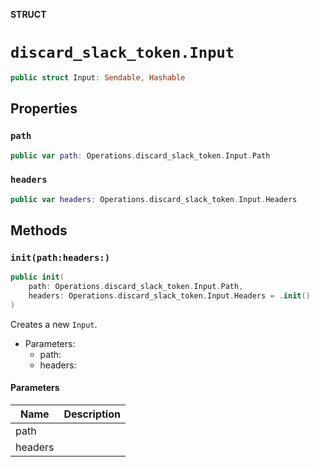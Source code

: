 **STRUCT**

# `discard_slack_token.Input`

```swift
public struct Input: Sendable, Hashable
```

## Properties
### `path`

```swift
public var path: Operations.discard_slack_token.Input.Path
```

### `headers`

```swift
public var headers: Operations.discard_slack_token.Input.Headers
```

## Methods
### `init(path:headers:)`

```swift
public init(
    path: Operations.discard_slack_token.Input.Path,
    headers: Operations.discard_slack_token.Input.Headers = .init()
)
```

Creates a new `Input`.

- Parameters:
  - path:
  - headers:

#### Parameters

| Name | Description |
| ---- | ----------- |
| path |  |
| headers |  |